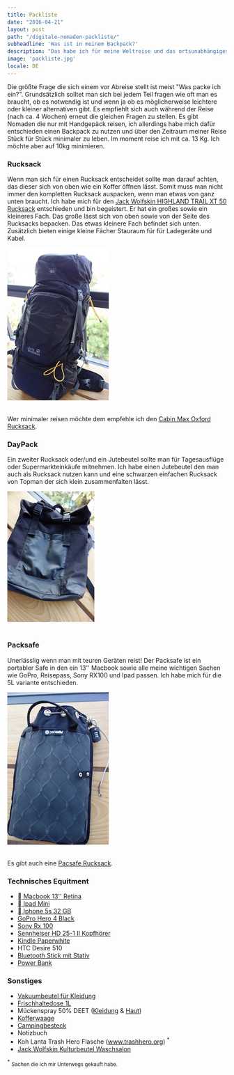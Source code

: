 ```yaml
---
title: Packliste
date: "2016-04-21"
layout: post
path: "/digitale-nomaden-packliste/"
subheadline: 'Was ist in meinem Backpack?'
description: "Das habe ich für meine Weltreise und das ortsunabhängiges Arbeiten eingepackt."
image: 'packliste.jpg'
locale: DE
---
```



Die größte Frage die sich einem vor Abreise stellt ist meist "Was packe ich ein?".
Grundsätzlich solltet man sich bei jedem Teil fragen wie oft man es braucht, ob es notwendig ist und wenn ja ob es möglicherweise leichtere oder kleiner alternativen gibt.
Es empfiehlt sich auch während der Reise (nach ca. 4 Wochen) erneut die gleichen Fragen zu stellen.
Es gibt Nomaden die nur mit Handgepäck reisen, ich allerdings habe mich dafür entschieden einen Backpack zu nutzen und über den Zeitraum meiner Reise Stück für Stück minimaler zu leben.
Im moment reise ich mit ca. 13 Kg. Ich möchte aber auf 10kg minimieren.  


### Rucksack

Wenn man sich für einen Rucksack entscheidet sollte man darauf achten, das dieser sich von oben wie ein Koffer öffnen lässt.
Somit muss man nicht immer den kompletten Rucksack auspacken, wenn man etwas von ganz unten braucht.
Ich habe mich für den <a rel="nofollow" href="http://www.amazon.de/gp/product/B00H8BLNKK/ref=as_li_tl?ie=UTF8&camp=1638&creative=19454&linkCode=as2">Jack Wolfskin HIGHLAND TRAIL XT 50 Rucksack</a> entschieden und bin begeistert.
Er hat ein großes sowie ein kleineres Fach. Das große lässt sich von oben sowie von der Seite des Rucksacks bepacken.
Das etwas kleinere Fach befindet sich unten. Zusätzlich bieten einige kleine Fächer Stauraum für für Ladegeräte und Kabel.



<div class='row center-xs'>
<div class='col-xs-12 col-md-6'>
<img src='./backpack.jpg' alt='Garkueche in Bangkok - Bohnen, Reis, Tofu' title='' />
</div>
</div>
<br/>


Wer minimaler reisen möchte dem empfehle ich den <a rel="nofollow" href="http://www.amazon.de/gp/product/B00M0P1TUI/ref=as_li_tl?ie=UTF8&camp=1638&creative=19454&linkCode=as2">Cabin Max Oxford Rucksack</a>.


### DayPack


Ein zweiter Rucksack oder/und ein Jutebeutel sollte man für Tagesausflüge oder Supermarkteinkäufe mitnehmen.
Ich habe einen Jutebeutel den man auch als Rucksack nutzen kann und eine schwarzen einfachen Rucksack von Topman der sich klein zusammenfalten lässt.
<div class='row center-xs'>
<div class='col-xs-12'>
<img src='./daybag.jpg' alt='DayPack - Topman' title='' />
</div>
</div>
<br/>

### Packsafe

Unerlässlig wenn man mit teuren Geräten reist! Der Packsafe ist ein portabler Safe in den ein 13'' Macbook sowie alle meine wichtigen Sachen wie GoPro, Reisepass, Sony RX100 und Ipad passen.
Ich habe mich für die 5L variante entschieden.


<div class='row center-xs'>
<div class='col-xs-12 col-md-6'>
<img src='./pacsafe.jpg' alt='Pacsafe' title='' />
</div>
</div>
<br/>

Es gibt auch eine
<a rel="nofollow" href="http://www.amazon.de/gp/product/B00KU52GU2/ref=as_li_tl?ie=UTF8&camp=1638&creative=19454&linkCode=as2">Pacsafe Rucksack</a>.




### Technisches Equitment

* <a rel="nofollow" href="http://www.amazon.de/gp/product/B00MVZ89O6/ref=as_li_tl?ie=UTF8&camp=1638&creative=19454&linkCode=as2">  Macbook 13'' Retina </a>
* <a rel="nofollow" href="http://www.amazon.de/gp/product/B00G50ILJ6/ref=as_li_tl?ie=UTF8&camp=1638&creative=19454&linkCode=as2"> Ipad Mini</a>
* <a rel="nofollow" href="http://www.amazon.de/gp/product/B00F8JDD2K/ref=as_li_tl?ie=UTF8&camp=1638&creative=19454&linkCode=as2">  Iphone 5s 32 GB </a>
* <a rel="nofollow" href="http://www.amazon.de/gp/product/B00O32GGTK/ref=as_li_tl?ie=UTF8&camp=1638&creative=19454&linkCode=as2">GoPro Hero 4 Black</a>
* <a rel="nofollow" href="http://www.amazon.de/gp/product/B00KLVFV34/ref=as_li_tl?ie=UTF8&camp=1638&creative=19454&linkCode=as2">Sony Rx 100</a>
* <a rel="nofollow" href="http://www.amazon.de/gp/product/B00009ZSYG/ref=as_li_tl?ie=UTF8&camp=1638&creative=19454&linkCode=as2">Sennheiser HD 25-1 II Kopfhörer</a>
* <a rel="nofollow" href="http://www.amazon.de/gp/product/B00QJDO0QC/ref=as_li_tl?ie=UTF8&camp=1638&creative=19454&linkCode=as2">Kindle Paperwhite</a>
* HTC Desire 510
* <a rel="nofollow" href="http://www.amazon.de/gp/product/B014D1N0CG/ref=as_li_tl?ie=UTF8&camp=1638&creative=19454&linkCode=as2"> Bluetooth Stick mit Stativ</a>
* <a rel="nofollow" href="http://www.amazon.de/gp/product/B01422TC14/ref=as_li_tl?ie=UTF8&camp=1638&creative=19454&linkCode=as2">Power Bank</a>



### Sonstiges

* <a rel="nofollow" href="http://www.amazon.de/gp/product/B000UUOVEG/ref=as_li_tl?ie=UTF8&camp=1638&creative=19454&linkCode=as2">Vakuumbeutel für Kleidung</a>
* <a rel="nofollow" href="http://www.amazon.de/gp/product/B004FVA5YG/ref=as_li_tl?ie=UTF8&camp=1638&creative=19454&linkCode=as2">Frischhaltedose 1L</a>
* Mückenspray 50% DEET (<a rel="nofollow" href="http://www.amazon.de/gp/product/B00E65VHB6/ref=as_li_tl?ie=UTF8&camp=1638&creative=19454&linkCode=as2">Kleidung</a> & <a rel="nofollow" href="http://www.amazon.de/gp/product/B00E66ZOKU/ref=as_li_tl?ie=UTF8&camp=1638&creative=19454&linkCode=as2">Haut</a>)
* <a rel="nofollow" href="http://www.amazon.de/gp/product/B00PW155ZM/ref=as_li_tl?ie=UTF8&camp=1638&creative=19454&linkCode=as2"> Kofferwaage</a>
* <a rel="nofollow" href="http://www.amazon.de/gp/product/B00J250F6I/ref=as_li_tl?ie=UTF8&camp=1638&creative=19454&linkCode=as2">Campingbesteck</a>
* Notizbuch
* Koh Lanta Trash Hero Flasche (<a href="http://www.trashhero.org" target="_blank">www.trashhero.org</a>) <sup>*</sup>
* <a rel="nofollow" href="http://www.amazon.de/gp/product/B014HK1F5M/ref=as_li_tl?ie=UTF8&camp=1638&creative=19454&linkCode=as2">Jack Wolfskin Kulturbeutel Waschsalon</a>





<sup>*</sup> <small>Sachen die ich mir Unterwegs gekauft habe.</small>
